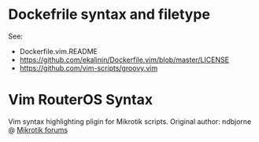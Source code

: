# Dockefrile syntax and filetype
See:
- Dockerfile.vim.README
- https://github.com/ekalinin/Dockerfile.vim/blob/master/LICENSE
- https://github.com/vim-scripts/groovy.vim

# Vim RouterOS Syntax

Vim syntax highlighting pligin for Mikrotik scripts.
Original author: ndbjorne @ [Mikrotik forums](http://forum.mikrotik.com/viewtopic.php?f=9&t=59761)
